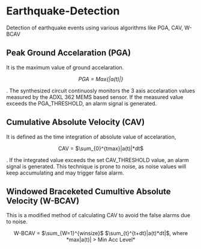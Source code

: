 # Earthquake-Detection
Detection of earthquake events using various algorithms like PGA, CAV, W-BCAV
## Peak Ground Accelaration (PGA)
It is the maximum value of ground accelaration. <br><p align = "center">*PGA = Max{|a(t)|}*</p>. The synthesized circuit continuosly monitors the 3 axis accelaration values measured by the ADXL 362 MEMS based sensor. If the measured value exceeds the PGA_THRESHOLD, an alarm signal is generated.
## Cumulative Absolute Velocity (CAV)
It is defined as the time integration of absolute value of accelaration, <br><p align = "center">CAV = $\sum_{0}^{tmax}|a(t)|*dt$</p>. If the integrated value exceeds the set CAV_THRESHOLD value, an alarm signal is generated. This technique is prone to noise, as noise values will keep accumulating and may trigger false alarm.
## Windowed Braceketed Cumultive Absolute Velocity (W-BCAV)
This is a modified method of calculating CAV to avoid the false alarms due to noise.<br> 
<p align = "center">W-BCAV = $\sum_{W=1}^{winsize}$ $\sum_{t}^{t+dt}|a(t)*dt|$, where *max|a(t)| > Min Acc Level*</p>


